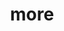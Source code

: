 ---
layout: page
title: more
nav: true
nav_order: 6
dropdown: true
children: 
    - title: repositories
      permalink: /repositories/
    - title: divider
    - title: teaching
      permalink: /teaching/
---